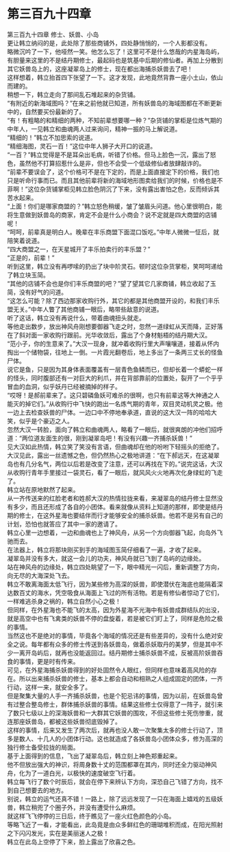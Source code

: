 # 第三百九十四章

第三百九十四章 修士、妖兽、小岛\
更让韩立纳闷的是，此处除了那些商铺外，四处静悄悄的，一个人影都没有。\
略微沉吟了一下，他哑然一笑。他怎么忘了！这里可不是什么悠哉的内星海岛屿，有胆量来这里的不是结丹期修士，最起码也是筑基中后期的修仙者。再加上分散到其它妖兽岛上的，这座凝翠岛上的修士，现在都出海捕杀妖兽去了吧！\
这样想着，韩立抬首四下张望了一下。这才发现，此地竟然背靠一座小土山，依山而建的。\
稍想一下，韩立走向了那间乱石堆起来的杂货铺。\
“有附近的新海域图吗？”在来之前他就已知道，所有妖兽岛的海域图都在不断更新中的，自然要买份最新的了。\
“有！有粗略的和精细的两种，不知前辈想要哪一种？”杂货铺的掌柜是位炼气期的中年人，一见韩立和曲魂两人过来询问，精神一振的马上解说道。\
“精细的！”韩立不加思索的说道。\
“精细海图，灵石一百！”这位中年人狮子大开口的说道。\
“一百？”韩立觉得是不是耳朵出毛病，听错了价格。但马上脸色一沉，露出了怒色，虽然他不打算招惹什么是非，但也不会受一个低级修仙者放肆敲诈的。\
“前辈不要误会了，这个价格可不是在下定的，而是上面直接定下的价格，我们也只是听命行事而已。而且其他前辈将新的海域地形图卖给我们的时候，价格也是不菲啊！”这位杂货铺掌柜见韩立脸色阴沉了下来，没有露出害怕之色，反而倾诉其苦水起来。\
“上面！你们是哪家商盟的？”韩立怒色稍缓，皱了皱眉头问道。他心里很明白，能将生意做到妖兽岛的商家，肯定不会是什么小商会？说不定就是四大商盟的店铺呢！\
“呵呵，前辈真是明白人。晚辈在丰乐商盟下面混口饭吃。”中年人微微一怔后，就陪笑着说道。\
“四大商盟之一，在天星城开了丰乐拍卖行的丰乐盟？”\
“正是的，前辈！”\
听到这里，韩立没有再啰嗦的扔出了块中阶灵石。顿时这位杂货掌柜，笑呵呵递给了韩立块玉简。\
“其他的店铺不会也是你们丰乐商盟的吧？”望了望其它几家商铺，韩立收起了玉简，没有好气的问道。\
“这怎么可能？除了西边那家收购行外，其它的都是其他商盟开设的，和我们丰乐盟无关。”中年人瞥了其他商铺一眼后，略带些敌意的说道。\
听了这话，韩立没有再说什么，带着曲魂扭头就走。\
等他走出数步，放出神风舟刚想要御器飞走之时，忽然一道绿虹从天而降，正好落在了斜对面一家收购行跟前。光华收敛后，露出了个身材魁梧的结丹期大汉。\
“范小子，你的生意来了。”大汉一现身，就冲着收购行里大声嚷嚷道，接着从怀内掏出一个储物袋，往地上一倒。一片霞光翻卷后，地上多出了一条两三丈长的怪鱼尸体。\
说它是鱼，只是因为其身体表面覆盖有一层青色鱼鳞而已，但却长着一个蟒蛇一样的怪头，同时腹部还有一对巨大的利爪，并在背部靠前的位置处，裂开了一个乎乎冒血的血洞，似乎妖丹已经被摘掉的样子。\
“哎呀！是郝前辈来了。这只碧磷鱼妖可难杀的很啊，也只有前辈这等大神通之人能灭的掉它们。”从收购行中飞快的跑出一名炼气期的青年，双目灵动机灵之极。他一边上去检查妖兽的尸体。一边口中不停地奉承道，直说的这大汉一阵的哈哈大笑，似乎是个豪迈之人。\
忽然大汉一转脸，面向了韩立和曲魂两人，略看了一眼后，就很爽朗的冲他们招呼道：“两位道友面生的很，刚到凝翠岛吧！有没有兴趣一齐捕杀妖兽！”\
见大汉如此热情，韩立笑了笑没有言语，但曲魂却在他的吩咐下轻摇头的拒绝了。\
大汉见此，露出一丝遗憾之色，但仍然热心之极地讲道：“在下郝远天，在这凝翠岛也有几分名气，两位以后若是改变了注意，还可以再找在下的。”说完这话，大汉从收购行青年手里接过一袋灵石，看了一眼后，就风风火火地再次化身绿虹的飞走了。\
韩立站在原地默然了起来。\
从一齐传送来的红脸老者和姓郝大汉的热情拉拢来看，来凝翠岛的结丹修士显然没有多少，而且还形成了各自的小团体。看来就像从资料上知道的那样，即使是结丹期的修士，在这外星海也要结伴而行才能够安全的捕杀妖兽。他若不是另有自己的计划，恐怕也就答应了其中一家的邀请了。\
韩立心里一边想着，一边和曲魂也上了神风舟，从另一个方向御器飞起，向岛外飞驰而去。\
在法器上，韩立将那块刚买到手的海域图玉简仔细看了一遍，才收了起来。\
凝翠岛并没有多大，就这一会儿的功夫，神风舟就已飞到了岛屿的边缘处。\
站在神风舟的边缘处，韩立四处眺望了一下，眼中精光一闪后，重新调整了方向，向无尽的大海深处飞去。\
韩立不敢离海面太低飞行，因为某些修为高深的妖兽，即使潜伏在海底也能隔着深达数百丈的海水，凭空吸食从海面上飞过的所有活物。若是有修仙者惊动了它们，一样难逃杀身之祸的，韩立自然小心之极！\
但同样，在外星海也不能飞的太高，因为外星海不光海中有妖兽成群结队的出没，就是高空中也有飞禽类的妖兽不停的盘旋着，若是被它们盯上了，同样是危险之极的事情。\
当然这也不是绝对的事情，毕竟各个海域的情况还是有些差异的，没有什么绝对安全之说。每年都有众多的修士传送到各妖兽岛，做着杀妖取丹的美梦，但是其中不少一离开岛屿后，就再也没能返回过。结丹期修士捕杀妖兽不成，反被高阶妖兽吞食的事情，更是时有传来。\
可见，在外星海捕杀妖兽得到的好处固然令人眼红，但同样也意味着高风险的存在。所以出来捕杀妖兽的修士，基本上都会自动和相熟之人组成固定的团体，一齐行动，这样一来，就安全多了。\
但是聚集大量的人手一齐捕杀妖兽，也是个犯忌讳的事情，因为以前，在妖兽岛曾有过整合整岛修士，群体捕杀妖兽的事情。结果这些修士仅得意了一阵子，就引来了数只七级以上的深海妖兽和一大群其它妖兽的围攻，不但这些修士死伤惨重，就连那座妖兽岛，都被这些妖兽彻底毁掉了。\
这样的事情，后来又发生了两次后，就再也没人敢一次聚集太多的修士行动了，顶多是数人、十几人的小团体行动。这也就造成了各妖兽岛小团体众多，修为高深的独行修士备受拉拢的局面。\
基于上面得到的信息，飞出了凝翠岛后，韩立刻上神色郑重起来。\
他不但放出强大的神识，将周身数十丈的范围都罩在其内，同时还全力驱动神风舟，化为了一道白光，以极快的速度破空飞行着。\
韩立每飞行了数个时辰后，就会在停下来辨认下方向，深恐自己飞错了方向，找不到自己想要去的地方。\
别说，韩立的运气还真不错！一路上，除了远远发现了一只在海面上嬉戏的五级妖兽，韩立稍兜了个圈子外，并没有遭受什么麻烦。\
就这样飞飞停停的三日后，终于瞧见了一座火红色颜色的小岛。\
等略飞近了一看，才能看出，此岛竟是由众多鲜红色的珊瑚堆积而成，在阳光照射之下闪闪发光，实在是美丽迷人之极！\
韩立在此岛上空停了下来，脸上露出了欣喜之色。
